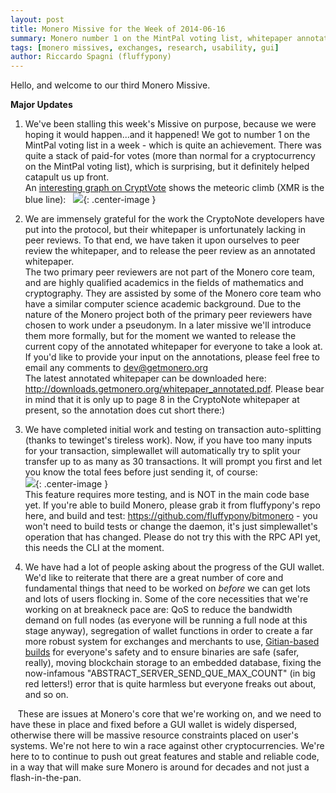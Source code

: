 ```yaml
---
layout: post
title: Monero Missive for the Week of 2014-06-16
summary: Monero number 1 on the MintPal voting list, whitepaper annotations released and peer review started, initial transaction splitting test
tags: [monero missives, exchanges, research, usability, gui]
author: Riccardo Spagni (fluffypony)
---
```


Hello, and welcome to our third Monero Missive.

**Major Updates**

1. We've been stalling this week's Missive on purpose, because we were hoping it would happen...and it happened! We got to number 1 on the MintPal voting list in a week - which is quite an achievement. There was quite a stack of paid-for votes (more than normal for a cryptocurrency on the MintPal voting list), which is surprising, but it definitely helped catapult us up front.  
An [interesting graph on CryptVote](http://cryptvote.com) shows the meteoric climb (XMR is the blue line):  
![](https://i.imgur.com/GfQ67Tz.jpg){: .center-image }

2. We are immensely grateful for the work the CryptoNote developers have put into the protocol, but their whitepaper is unfortunately lacking in peer reviews. To that end, we have taken it upon ourselves to peer review the whitepaper, and to release the peer review as an annotated whitepaper.  
The two primary peer reviewers are not part of the Monero core team, and are highly qualified academics in the fields of mathematics and cryptography. They are assisted by some of the Monero core team who have a similar computer science academic background. Due to the nature of the Monero project both of the primary peer reviewers have chosen to work under a pseudonym. In a later missive we'll introduce them more formally, but for the moment we wanted to release the current copy of the annotated whitepaper for everyone to take a look at. If you'd like to provide your input on the annotations, please feel free to email any comments to dev@getmonero.org  
The latest annotated whitepaper can be downloaded here: http://downloads.getmonero.org/whitepaper_annotated.pdf. Please bear in mind that it is only up to page 8 in the CryptoNote whitepaper at present, so the annotation does cut short there:)

3. We have completed initial work and testing on transaction auto-splitting (thanks to tewinget's tireless work). Now, if you have too many inputs for your transaction, simplewallet will automatically try to split your transfer up to as many as 30 transactions. It will prompt you first and let you know the total fees before just sending it, of course:  
![](https://i.imgur.com/IyG3Uq0.jpg){: .center-image }  
This feature requires more testing, and is NOT in the main code base yet. If you're able to build Monero, please grab it from fluffypony's repo here, and build and test: https://github.com/fluffypony/bitmonero - you won't need to build tests or change the daemon, it's just simplewallet's operation that has changed. Please do not try this with the RPC API yet, this needs the CLI at the moment.

4. We have had a lot of people asking about the progress of the GUI wallet. We'd like to reiterate that there are a great number of core and fundamental things that need to be worked on *before* we can get lots and lots of users flocking in. Some of the core necessities that we're working on at breakneck pace are: QoS to reduce the bandwidth demand on full nodes (as everyone will be running a full node at this stage anyway), segregation of wallet functions in order to create a far more robust system for exchanges and merchants to use, [Gitian-based builds](http://gitian.org) for everyone's safety and to ensure binaries are safe (safer, really), moving blockchain storage to an embedded database, fixing the now-infamous "ABSTRACT_SERVER_SEND_QUE_MAX_COUNT" (in big red letters!) error that is quite harmless but everyone freaks out about, and so on.

   These are issues at Monero's core that we're working on, and we need to have these in place and fixed before a GUI wallet is widely dispersed, otherwise there will be massive resource constraints placed on user's systems. We're not here to win a race against other cryptocurrencies. We're here to to continue to push out great features and stable and reliable code, in a way that will make sure Monero is around for decades and not just a flash-in-the-pan.